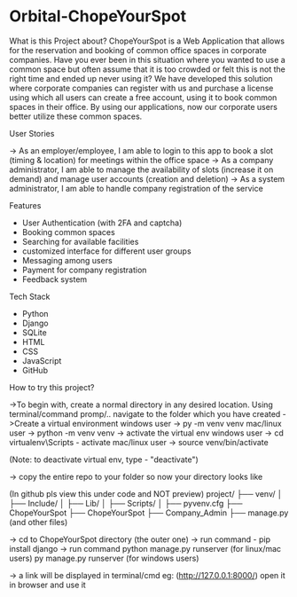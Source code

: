 # Orbital-ChopeYourSpot

What is this Project about?
ChopeYourSpot is a Web Application that allows for the reservation and booking of common office spaces in corporate companies.
Have you ever been in this situation where you wanted to use a common space but often assume that it is too crowded or felt this is not the right time and ended up never using it? We have developed this solution where corporate companies can register with us and purchase a license using which all users can create a free account, using it to book common spaces in their office. By using our applications, now our corporate users better utilize these common spaces.


User Stories

 -> As an employer/employee, I am able to login to this app to book a slot (timing & location) for meetings within the office space
 -> As a company administrator, I am able to manage the availability of slots (increase it on demand) and manage user accounts (creation and deletion)
 -> As a system administrator, I am able to handle company registration of the service 


Features

- User Authentication (with 2FA and captcha)
- Booking common spaces
- Searching for available facilities
- customized interface for different user groups
- Messaging among users
- Payment for company registration
- Feedback system


Tech Stack

- Python
- Django
- SQLite
- HTML
- CSS
- JavaScript
- GitHub


How to try this project?

->To begin with, create a normal directory in any desired location. Using terminal/command promp/.. navigate to the folder which you have created
->Create a virtual environment
    windows user   -> py -m venv venv
    mac/linux user -> python -m venv venv
-> activate the virtual env
    windows user   -> cd virtualenv\Scripts
                    - activate
    mac/linux user -> source venv/bin/activate

  (Note: to deactivate virtual env, type - "deactivate")

  -> copy the entire repo to your folder
  so now your directory looks like 

  (In github pls view this under code and NOT preview)
    project/
    ├── venv/
    │   ├── Include/
    │   ├── Lib/
    │   ├── Scripts/
    │   ├── pyvenv.cfg
    ├── ChopeYourSpot
        ├── ChopeYourSpot
        ├── Company_Admin
        ├── manage.py
        (and other files)


-> cd to ChopeYourSpot directory (the outer one)
-> run command - pip install django
-> run command python manage.py runserver (for linux/mac users)
               py manage.py runserver (for windows users)

-> a link will be displayed in terminal/cmd eg: (http://127.0.0.1:8000/)
    open it in browser and use it
